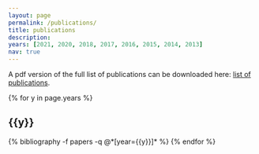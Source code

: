 ```yaml
---
layout: page
permalink: /publications/
title: publications
description:
years: [2021, 2020, 2018, 2017, 2016, 2015, 2014, 2013]
nav: true
---
```


A pdf version of the full list of publications can be downloaded here: <a href="/assets/pdf/Publication_list_Grigorev.pdf" target="_blank" title="download list of publications"> <i class="far fa-file-pdf" aria-hidden="true"></i> list of publications</a>.

<div class="publications">

{% for y in page.years %}
  <h2 class="year">{{y}}</h2>
  {% bibliography -f papers -q @*[year={{y}}]* %}
{% endfor %}

</div>
